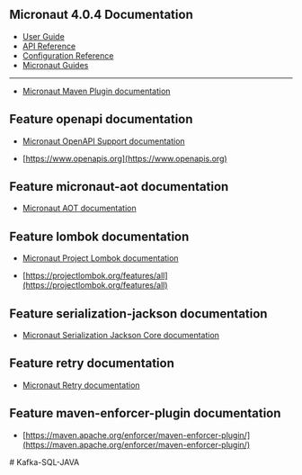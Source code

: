 ## Micronaut 4.0.4 Documentation

- [User Guide](https://docs.micronaut.io/4.0.4/guide/index.html)
- [API Reference](https://docs.micronaut.io/4.0.4/api/index.html)
- [Configuration Reference](https://docs.micronaut.io/4.0.4/guide/configurationreference.html)
- [Micronaut Guides](https://guides.micronaut.io/index.html)
---

- [Micronaut Maven Plugin documentation](https://micronaut-projects.github.io/micronaut-maven-plugin/latest/)
## Feature openapi documentation

- [Micronaut OpenAPI Support documentation](https://micronaut-projects.github.io/micronaut-openapi/latest/guide/index.html)

- [https://www.openapis.org](https://www.openapis.org)


## Feature micronaut-aot documentation

- [Micronaut AOT documentation](https://micronaut-projects.github.io/micronaut-aot/latest/guide/)


## Feature lombok documentation

- [Micronaut Project Lombok documentation](https://docs.micronaut.io/latest/guide/index.html#lombok)

- [https://projectlombok.org/features/all](https://projectlombok.org/features/all)


## Feature serialization-jackson documentation

- [Micronaut Serialization Jackson Core documentation](https://micronaut-projects.github.io/micronaut-serialization/latest/guide/)


## Feature retry documentation

- [Micronaut Retry documentation](https://docs.micronaut.io/latest/guide/#retry)


## Feature maven-enforcer-plugin documentation

- [https://maven.apache.org/enforcer/maven-enforcer-plugin/](https://maven.apache.org/enforcer/maven-enforcer-plugin/)


#   K a f k a - S Q L - J A V A  
 